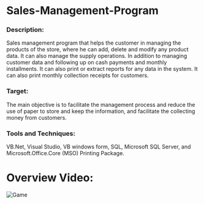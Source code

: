 # Sales-Management-Program
<h3>Description:</h3> Sales management program that helps the customer in managing the products of the store, where he can add, delete and modify any product data. It can also manage the supply operations. In addition to managing customer data and following up on cash payments and monthly installments. It can also print or extract reports for any data in the system. It can also print monthly collection receipts for customers.
<h3>Target:</h3> The main objective is to facilitate the management process and reduce the use of paper to store and keep the information, and facilitate the collecting money from customers.
<h3>Tools and Techniques:</h3> VB.Net, Visual Studio, VB windows form, SQL, Microsoft SQL Server, and Microsoft.Office.Core (MSO) Printing Package.

# Overview Video:


![Game]([https://github.com/Faizun-Faria/Thief-Robber-Landlord-Police/blob/main/Preview/gif_english.gif](https://github.com/SayedAbdo-99/Sales-Management-Program/blob/main/Overview-Video.gif))

